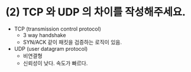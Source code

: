 # (2) TCP 와 UDP 의 차이를 작성해주세요.
- TCP (transmission control protocol)
  - 3 way handshake
  - SYN/ACK 같이 패킷을 검증하는 로직이 있음.
- UDP (user datagram protocol)
  - 비연결형
  - 신뢰성이 낮다. 속도가 빠르다.

